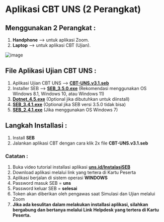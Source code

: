 # Aplikasi CBT UNS (2 Perangkat)

## Menggunakan 2 Perangkat :
1.  **Handphone** --> untuk aplikasi Zoom.
2. **Laptop** --> untuk aplikasi CBT (Ujian).

![image](https://user-images.githubusercontent.com/15359262/173980129-5f510747-23a8-4b92-90fc-0b08d9c6caa3.png)

## File Aplikasi Ujian CBT UNS :

1. Aplikasi Ujian CBT UNS --> **[CBT-UNS.v3.1.seb](https://github.com/muhammadnahar/cbt-uns2/releases/download/file-cbt2/CBT-UNS.v3.1.seb)**
2. Installer SEB --> **[SEB_3.5.0.exe](https://github.com/muhammadnahar/cbt-uns2/releases/download/file-cbt2/SEB_3.5.0.exe)** (Rekomendasi menggunakan OS Windows 8.1, Windows 10, atau Windows 11) 
3. **[Dotnet_4.5.exe](https://github.com/muhammadnahar/cbt-uns2/releases/download/file-cbt2/dotnet_4.5.exe)** (Optional jika dibutuhkan untuk diinstall)
4. **[SEB_3.4.1.exe](https://github.com/muhammadnahar/cbt-uns/releases/download/cbtuns2/SEB_3.4.1.exe)** (Optional jika SEB versi 3.5.0 tidak bisa)
5. **[SEB_2.4.1.exe](https://github.com/muhammadnahar/cbt-uns/releases/download/cbtuns2/SEB_2.4.1.exe)** (Jika menggunakan OS Windows 7)


## Langkah Installasi :

1. Install **SEB**
2. Jalankan aplikasi CBT dengan cara klik 2x file **CBT-UNS.v3.1.seb**

### Catatan :

1. Buka video tutorial installasi aplikasi **[uns.id/InstalasiSEB](http://uns.id/InstalasiSEB)**
2. Download aplikasi melalui link yang tertera di Kartu Peserta
3. Aplikasi berjalan di sistem operasi **WINDOWS**
4. Password masuk SEB = **uns**
5. Password keluar SEB = **selesai**
6. Token akan diberikan oleh pengawas saat Simulasi dan Ujian melalui Zoom
7. **Jika ada kesulitan dalam melakukan installasi aplikasi, silahkan bergabung dan bertanya melalui Link Helpdesk yang tertera di Kartu Peserta.**
